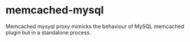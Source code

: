 # memcached-mysql

Memcached mysyql proxy mimicks the behaviour of MySQL memcached plugin but in a standalone process.
